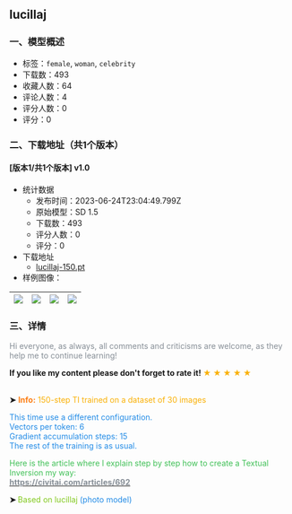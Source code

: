 ## lucillaj
### 一、模型概述

- 标签：`female`, `woman`, `celebrity`
- 下载数：493
- 收藏人数：64
- 评论人数：4
- 评分人数：0
- 评分：0

### 二、下载地址（共1个版本）

#### [版本1/共1个版本] v1.0

- 统计数据
  - 发布时间：2023-06-24T23:04:49.799Z
  - 原始模型：SD 1.5
  - 下载数：493
  - 评分人数：0
  - 评分：0
- 下载地址
  - [lucillaj-150.pt](https://civitai.com/api/download/models/103315)
- 样例图像：

| <img src="https://image.civitai.com/xG1nkqKTMzGDvpLrqFT7WA/72b302a8-0fb1-4735-861b-8976a2c2532d/width=450/1277306.jpeg" /> | <img src="https://image.civitai.com/xG1nkqKTMzGDvpLrqFT7WA/7e191785-99f2-4fba-b2e2-cfbabe007c9d/width=450/1277302.jpeg" /> | <img src="https://image.civitai.com/xG1nkqKTMzGDvpLrqFT7WA/b5118a80-5476-4f00-aa16-3928c9574e3c/width=450/1277301.jpeg" /> | <img src="https://image.civitai.com/xG1nkqKTMzGDvpLrqFT7WA/e395b8e2-3966-448b-af3a-6959519851ae/width=450/1277303.jpeg" /> |
| ---- | ---- | ---- | ---- |


### 三、详情
<p><span style="color:rgb(134, 142, 150)">Hi everyone, as always, all comments and criticisms are welcome, as they help me to continue learning!</span></p><p></p><p><strong>If you like my content please don't forget to rate it!  <span style="color:rgb(250, 176, 5)">★ ★ ★ ★ ★</span></strong></p><p><br /><strong>➤</strong> <strong><span style="color:rgb(253, 126, 20)">Info:</span></strong> <span style="color:rgb(250, 176, 5)">150-step TI trained on a dataset of 30 images</span></p><p><span style="color:#228be6">This time use a different configuration.<br />Vectors per token: 6<br />Gradient accumulation steps: 15<br />The rest of the training is as usual.</span><br /></p><p><span style="color:#40c057">Here is the article where I explain step by step how to create a Textual Inversion my way:<br /></span><a target="_blank" rel="ugc" href="https://civitai.com/articles/692"><strong><span style="color:#868e96">https://civitai.com/articles/692</span></strong></a></p><p></p><p><strong>➤ </strong><span style="color:rgb(130, 201, 30)">Based on lucillaj </span><span style="color:#228be6">(photo model)</span></p>